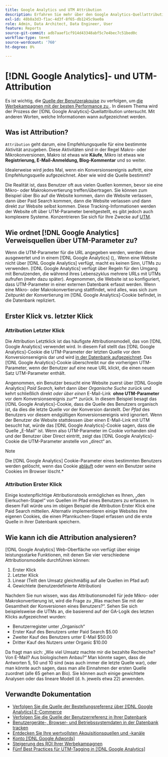 ```yaml
---
title: Google Analytics und UTM Attribution
description: Erfahren Sie mehr über den Google Analytics-Quellattributionsprozess.
exl-id: 48b8a3d3-f1ac-4d3f-8f65-db1245c9ae0a
role: Admin, Data Architect, Data Engineer, User
feature: Reports
source-git-commit: adb7aaef1cf914d43348abf5c7e4bec7c51bed0c
workflow-type: tm+mt
source-wordcount: '760'
ht-degree: 0%

---
```


# [!DNL Google Analytics]- und UTM-Attribution

Es ist wichtig, die [Quelle der Benutzerakquise](../../data-analyst/analysis/google-track-user-acq.md) zu verfolgen, um [die Werbekampagnen mit der besten Performance zu ](../../data-analyst/analysis/most-value-source-channel.md). In diesem Thema wird der Prozess der [!DNL Google Analytics]-Quellattribution untersucht. Mit anderen Worten, welche Informationen wann aufgezeichnet werden.

## Was ist Attribution?

`Attribution` geht darum, eine Empfehlungsquelle für eine bestimmte Aktivität anzugeben. Diese Aktivitäten sind in der Regel Makro- oder Mikrokonversionen, Makro ist etwas wie **Käufe**, Mikro ist etwas wie **Registrierung, E-Mail-Anmeldung, Blog-Kommentar** und so weiter.

Idealerweise wird jedes Mal, wenn ein Konversionsereignis auftritt, eine Empfehlungsquelle aufgezeichnet. Aber wie wird die Quelle bestimmt?

Die Realität ist, dass Benutzer oft aus vielen Quellen kommen, bevor sie eine Mikro- oder Makrokonvertierung treffen/übertragen. Sie können zum Beispiel über Bio auf die Website kommen, dann die Website verlassen, dann über Paid Search kommen, dann die Website verlassen und dann direkt zur Website selbst kommen. Diese Tracking-Informationen werden der Website oft über UTM-Parameter bereitgestellt, es gibt jedoch auch komplexere Systeme. Konzentrieren Sie sich für Ihre Zwecke auf [UTM](https://support.google.com/analytics/answer/1033867?hl=en&ref_topic=1032998).

## Wie ordnet [!DNL Google Analytics] Verweisquellen über UTM-Parameter zu?

Wenn die UTM-Parameter für die URL angegeben werden, werden diese ausgewertet und in einem [!DNL Google Analytics] ([) ](https://en.wikipedia.org/wiki/HTTP_cookie). Wenn eine Website nicht über [!DNL Google Analytics] verfügt, macht es keinen Sinn, UTMs zu verwenden. [!DNL Google Analytics] verfügt über Regeln für den Umgang mit Benutzenden, die während ihres Lebenszyklus mehrere URLs mit UTMs aufrufen (mehr dazu später). Angenommen, die Website ist so konfiguriert, dass UTM-Parameter in einer externen Datenbank erfasst werden. Wenn eine Mikro- oder Makrokonvertierung stattfindet, wird alles, was sich zum Zeitpunkt der Konvertierung im [!DNL Google Analytics]-Cookie befindet, in die Datenbank repliziert.

## Erster Klick vs. letzter Klick

### Attribution Letzter Klick

Die Attribution Letztklick ist das häufigste Attributionsmodell, das von [!DNL Google Analytics] verwendet wird. In diesem Fall stellt das [!DNL Google Analytics]-Cookie die UTM-Parameter der letzten Quelle vor dem Konversionsereignis dar und wird [in der Datenbank aufgezeichnet](../../data-analyst/analysis/google-track-user-acq.md). Das [!DNL Google Analytics]-Cookie überschreibt nur die vorherigen UTM-Parameter, wenn der Benutzer auf eine neue URL klickt, die einen neuen Satz UTM-Parameter enthält.

Angenommen, ein Benutzer besucht eine Website zuerst über [!DNL Google Analytics] *Paid Search*, kehrt dann über *Organische Suche* zurück und kehrt schließlich direkt *oder über einen* E-Mail-Link **&#x200B; ohne UTM-Parameter &#x200B;** vor dem Konversionsereignis zur** zurück. In diesem Beispiel besagt das [!DNL Google Analytics]-Cookie, dass die Quelle des Benutzers organisch ist, da dies die letzte Quelle vor der Konversion darstellt. Der *Pfad* des Benutzers vor diesem endgültigen Konversionsereignis wird ignoriert. Wenn der Benutzer die Website stattdessen über einen E-Mail-Link mit UTM besucht hat, würde das [!DNL Google Analytics]-Cookie sagen, dass die Quelle „E-Mail“ ist. Wenn also UTM-Parameter im Cookie vorhanden sind und der Benutzer über Direct eintritt, zeigt das [!DNL Google Analytics]-Cookie die UTM-Parameter anstelle von „direct“ an.

>[!NOTE]
>
>Die [!DNL Google Analytics] Cookie-Parameter eines bestimmten Benutzers werden gelöscht, wenn das Cookie [abläuft](https://developers.google.com/analytics/devguides/collection/analyticsjs/cookie-usage) oder wenn ein Benutzer seine Cookies im Browser löscht.*

### Attribution Erster Klick

Einige kostenpflichtige Attributionstools ermöglichen es Ihnen, „den Eierkuchen-Stapel“ von Quellen im Pfad eines Benutzers zu erfassen. In diesem Fall würde uns im obigen Beispiel die Attribution Erster Klick eine Paid Search mitteilen. Alternativ implementieren einige Websites ihre eigenen Cookies, die einen Pfannkuchen-Stapel erfassen und die erste Quelle in ihrer Datenbank speichern.

## Wie kann ich die Attribution analysieren?

[!DNL Google Analytics] Web-Oberfläche von verfügt über einige leistungsstarke Funktionen, mit denen Sie vier verschiedene Attributionsmodelle durchführen können:

1. Erster Klick
1. Letzter Klick
1. Linear (Teilt den Umsatz gleichmäßig auf alle Quellen im Pfad auf)
1. Gewichtete (benutzerdefinierte Attribution)

Nachdem Sie nun wissen, was das Attributionsmodell für jede Mikro- oder Makrokonvertierung ist, wird die Frage zu „Was machen Sie mit der Gesamtheit der Konversionen eines Benutzers?“.  Sehen Sie sich beispielsweise die UTMs an, die basierend auf der GA-Logik des letzten Klicks aufgezeichnet wurden:

* Benutzerregister unter „Organisch“
* Erster Kauf des Benutzers unter Paid Search $5.00
* Zweiter Kauf des Benutzers unter E-Mail $50.00
* Dritter Kauf des Nutzers unter Organic $10.00

Da fragt man sich: „Wie viel Umsatz machte mir die bezahlte Recherche? Von E-Mail?  Aus biologischem Anbau?“ Man könnte sagen, dass die Antworten 5, 50 und 10 sind (was auch immer die letzte Quelle war), oder man könnte auch sagen, dass man alle Einnahmen der ersten Quelle zuordnet (alle 65 gehen an Bio). Sie können auch einige gewichtete Analysen oder das lineare Modell (d. h. jeweils etwa 22) anwenden.

## Verwandte Dokumentation

* [Verfolgen Sie die Quelle der Bestellungsreferenz über  [!DNL Google Analytics] E-Commerce](../importing-data/integrations/google-ecommerce.md)
* [Verfolgen Sie die Quelle der Benutzerreferenz in Ihrer Datenbank](../analysis/google-track-user-acq.md)
* [Benutzergeräte-, Browser- und Betriebssystemdaten in der Datenbank tracken](../analysis/google-track-user-acq.md)
* [Entdecken Sie Ihre wertvollsten Akquisitionsquellen und -kanäle](../analysis/most-value-source-channel.md)
* [Konto  [!DNL Google Adwords] ](../importing-data/integrations/google-adwords.md)
* [Steigerung des ROI Ihrer Werbekampagnen](../analysis/roi-ad-camp.md)
* [Fünf Best Practices für UTM-Tagging in [!DNL Google Analytics]](../../best-practices/utm-tagging-google.md)
